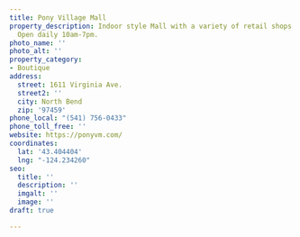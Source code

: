 ```yaml
---
title: Pony Village Mall
property_description: Indoor style Mall with a variety of retail shops and salon services.
  Open daily 10am-7pm.
photo_name: ''
photo_alt: ''
property_category:
- Boutique
address:
  street: 1611 Virginia Ave.
  street2: ''
  city: North Bend
  zip: '97459'
phone_local: "(541) 756-0433"
phone_toll_free: ''
website: https://ponyvm.com/
coordinates:
  lat: '43.404404'
  lng: "-124.234260"
seo:
  title: ''
  description: ''
  imgalt: ''
  image: ''
draft: true

---
```

